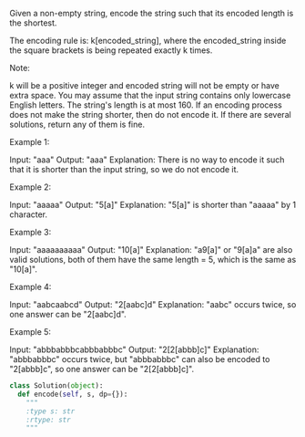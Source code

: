 Given a non-empty string, encode the string such that its encoded length is the shortest.


The encoding rule is: k[encoded_string], where the encoded_string inside the square brackets is being repeated exactly k times.


Note:

k will be a positive integer and encoded string will not be empty or have extra space.
You may assume that the input string contains only lowercase English letters. The string's length is at most 160.
If an encoding process does not make the string shorter, then do not encode it. If there are several solutions, return any of them is fine.



Example 1:

Input: "aaa"
Output: "aaa"
Explanation: There is no way to encode it such that it is shorter than the input string, so we do not encode it.



Example 2:

Input: "aaaaa"
Output: "5[a]"
Explanation: "5[a]" is shorter than "aaaaa" by 1 character.



Example 3:

Input: "aaaaaaaaaa"
Output: "10[a]"
Explanation: "a9[a]" or "9[a]a" are also valid solutions, both of them have the same length = 5, which is the same as "10[a]".



Example 4:

Input: "aabcaabcd"
Output: "2[aabc]d"
Explanation: "aabc" occurs twice, so one answer can be "2[aabc]d".



Example 5:

Input: "abbbabbbcabbbabbbc"
Output: "2[2[abbb]c]"
Explanation: "abbbabbbc" occurs twice, but "abbbabbbc" can also be encoded to "2[abbb]c", so one answer can be "2[2[abbb]c]".




```python
class Solution(object):
  def encode(self, s, dp={}):
    """
    :type s: str
    :rtype: str
    """
```
